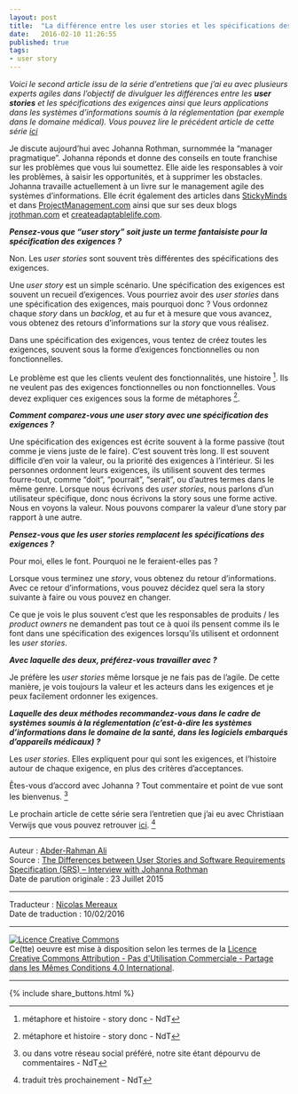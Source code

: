 ```yaml
---
layout: post
title:  "La différence entre les user stories et les spécifications des exigences - Entretien avec Johanna Rothman"
date:   2016-02-10 11:26:55
published: true
tags:
- user story
---
```

_Voici le second article issu de la série d’entretiens que j’ai eu avec plusieurs experts agiles dans l’objectif de divulguer les différences entre les **user stories** et les spécifications des exigences ainsi que leurs applications dans les systèmes d’informations soumis à la réglementation (par exemple  dans le domaine médical). Vous pouvez lire le précédent article de cette série [ici](http://www.les-traducteurs-agiles.org/user-stories/2016/02/07/differences-entre-les-user-stories-et-les-specifications-des-exigences-par-ron-jeffries.html)_

Je discute aujourd’hui avec Johanna Rothman, surnommée la “manager pragmatique”. Johanna réponds et donne des conseils en toute franchise sur les problèmes que vous lui soumettez. Elle aide les responsables à voir les problèmes, à saisir les opportunités, et à supprimer les obstacles. Johanna travaille actuellement à un livre sur le management agile des systèmes d’informations. Elle écrit également des articles dans [StickyMinds](http://www.stickyminds.com/) et dans [ProjectManagement.com](http://www.projectmanagement.com/) ainsi que sur ses deux blogs [jrothman.com](http://www.jrothman.com/) et [createadaptablelife.com](http://www.createadaptablelife.com/).

**_Pensez-vous que “user story” soit juste un terme fantaisiste pour la spécification des exigences ?_**

Non. Les _user stories_ sont souvent très différentes des spécifications des exigences.

Une _user story_ est un simple scénario. Une spécification des exigences est souvent un recueil d’exigences. Vous pourriez avoir des _user stories_ dans une spécification des exigences, mais pourquoi donc ? Vous ordonnez chaque _story_ dans un _backlog_, et au fur et à mesure que vous avancez, vous obtenez des retours d’informations sur la _story_ que vous réalisez.

Dans une spécification des exigences, vous tentez de créez toutes les exigences, souvent sous la forme d’exigences fonctionnelles ou non fonctionnelles.

Le problème est que les clients veulent des fonctionnalités, une histoire [^1]. Ils ne veulent pas des exigences fonctionnelles ou non fonctionnelles. Vous devez expliquer ces exigences sous la forme de métaphores [^1].

**_Comment comparez-vous une user story avec une spécification des exigences ?_**

Une spécification des exigences est écrite souvent à la forme passive (tout comme je viens juste de le faire). C’est souvent très long. Il est souvent difficile d’en voir la valeur, ou la priorité des exigences à l’intérieur. Si les personnes ordonnent leurs exigences, ils utilisent souvent des termes fourre-tout, comme “doit”, “pourrait”, “serait”, ou d’autres termes dans le même genre. Lorsque nous écrivons des _user stories_, nous parlons d’un utilisateur spécifique, donc nous écrivons la story sous une forme active. Nous en voyons la valeur. Nous pouvons comparer la valeur d’une story par rapport à une autre.

**_Pensez-vous que les user stories remplacent les spécifications des exigences ?_**

Pour moi, elles le font. Pourquoi ne le feraient-elles pas ?

Lorsque vous terminez une _story_, vous obtenez du retour d’informations. Avec ce retour d’informations, vous pouvez décidez quel sera la story suivante à faire ou vous pouvez en changer.

Ce que je vois le plus souvent c’est que les responsables de produits / les _product owners_ ne demandent pas tout ce à quoi ils pensent comme ils le font dans une spécification des exigences lorsqu’ils utilisent et ordonnent les _user stories_.

**_Avec laquelle des deux, préférez-vous travailler avec ?_**

Je préfère les _user stories_ même lorsque je ne fais pas de l’agile. De cette manière, je vois toujours la valeur et les acteurs dans les exigences et je peux facilement ordonner les exigences.

**_Laquelle des deux méthodes recommandez-vous dans le cadre de systèmes soumis à la réglementation (c’est-à-dire les systèmes d’informations dans le domaine de la santé, dans les logiciels embarqués d’appareils médicaux) ?_**

Les _user stories_. Elles expliquent pour qui sont les exigences, et l’histoire autour de chaque exigence, en plus des critères d’acceptances.

Êtes-vous d’accord avec Johanna ? Tout commentaire et point de vue sont les bienvenus. [^2]

Le prochain article de cette série sera l’entretien que j’ai eu avec Christiaan Verwijs que vous pouvez retrouver [ici](https://www.healthcareguys.com/?p=29731). [^3]

[^1]: métaphore et histoire - story donc - NdT
[^2]: ou dans votre réseau social préféré, notre site étant dépourvu de commentaires - NdT
[^3]: traduit très prochainement - NdT
---  
Auteur : [Abder-Rahman Ali](https://twitter.com/abderhasan)  
Source : [The Differences between User Stories and Software Requirements Specification (SRS) – Interview with Johanna Rothman](https://www.healthcareguys.com/2015/07/23/the-differences-between-user-stories-and-software-requirements-specification-srs-interview-with-johanna-rothman/)  
Date de parution originale : 23 Juillet 2015  

---
Traducteur : [Nicolas Mereaux](http://www.les-traducteurs-agiles.org/traducteurs/)  
Date de traduction : 10/02/2016  

---

<a rel="license" href="http://creativecommons.org/licenses/by-nc-sa/4.0/"><img alt="Licence Creative Commons" style="border-width:0" src="http://i.creativecommons.org/l/by-nc-sa/4.0/88x31.png" /></a><br />Ce(tte) oeuvre est mise à disposition selon les termes de la <a rel="license" href="http://creativecommons.org/licenses/by-nc-sa/4.0/">Licence Creative Commons Attribution - Pas d'Utilisation Commerciale - Partage dans les Mêmes Conditions 4.0 International</a>.

---

{% include share_buttons.html %}
